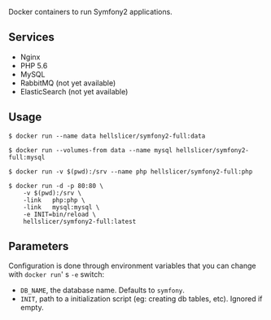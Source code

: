 Docker containers to run Symfony2 applications.

## Services

* Nginx
* PHP 5.6
* MySQL
* RabbitMQ (not yet available)
* ElasticSearch (not yet available)

## Usage

```
$ docker run --name data hellslicer/symfony2-full:data

$ docker run --volumes-from data --name mysql hellslicer/symfony2-full:mysql

$ docker run -v $(pwd):/srv --name php hellslicer/symfony2-full:php

$ docker run -d -p 80:80 \
    -v $(pwd):/srv \
    -link	php:php	\
    -link	mysql:mysql	\
    -e INIT=bin/reload \
    hellslicer/symfony2-full:latest
```

## Parameters

Configuration is done through environment variables that you can change with `docker run`' s `-e` switch:

* `DB_NAME`, the database name. Defaults to `symfony`.
* `INIT`, path to a initialization script (eg: creating db tables, etc). Ignored if empty.
